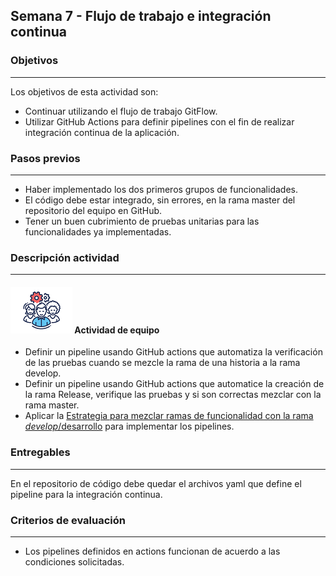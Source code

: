 ## Semana 7 - Flujo de trabajo e integración continua

### Objetivos
---
Los objetivos de esta actividad son:

*   Continuar utilizando el flujo de trabajo GitFlow.
*   Utilizar GitHub Actions para definir pipelines con el fin de realizar integración continua de la aplicación. 

### Pasos previos

---
*   Haber implementado los dos primeros grupos de funcionalidades.
*   El código debe estar integrado, sin errores, en la rama master del repositorio del equipo en GitHub. 
*   Tener un buen cubrimiento de pruebas unitarias para las funcionalidades ya implementadas. 
  

### Descripción actividad
---
#### ![](./../../assets/images/grupo.png) Actividad de equipo

*  Definir un pipeline usando GitHub actions que automatiza la verificación de las pruebas cuando se mezcle la rama de una historia a la rama develop.
*  Definir un pipeline usando GitHub actions que automatice la creación de la rama Release, verifique las pruebas y si son correctas mezclar con la rama master.
*  Aplicar la [Estrategia para mezclar ramas de funcionalidad con la rama *develop*/desarrollo](./s7_estrategiamezcla.md) para implementar los pipelines.


### Entregables
---


En el repositorio de código debe quedar el archivos yaml que define el pipeline para la integración continua.


### Criterios de evaluación

---

* Los pipelines definidos en actions funcionan de acuerdo a las condiciones solicitadas. 
  
